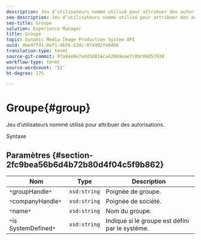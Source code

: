 ```yaml
---
description: Jeu d’utilisateurs nommé utilisé pour attribuer des autorisations.
seo-description: Jeu d’utilisateurs nommé utilisé pour attribuer des autorisations.
seo-title: Groupe
solution: Experience Manager
title: Groupe
topic: Dynamic Media Image Production System API
uuid: 4be4ff41-8ef1-4b56-b2dc-074992fe0d6b
translation-type: tm+mt
source-git-commit: 97a84e8e7edd3d834ca42069eae7c09c00d57938
workflow-type: tm+mt
source-wordcount: '51'
ht-degree: 17%

---
```



# Groupe{#group}

Jeu d’utilisateurs nommé utilisé pour attribuer des autorisations.

Syntaxe

## Paramètres {#section-2fc9bea56b6d4b72b80d4f04c5f9b862}

| Nom | Type | Description |
|---|---|---|
| `*`groupHandle`*` | `xsd:string` | Poignée de groupe. |
| `*`companyHandle`*` | `xsd:string` | Poignée de société. |
| `*`name`*` | `xsd:string` | Nom du groupe. |
| `*`is SystemDefined`*` | `xsd:string` | Indique si le groupe est défini par le système. |

